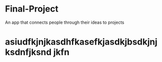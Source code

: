 # Final-Project
An app that connects people through their ideas to projects

# asiudfkjnjkasdhfkasefkjasdkjbsdkjnjksdnfjksnd jkfn